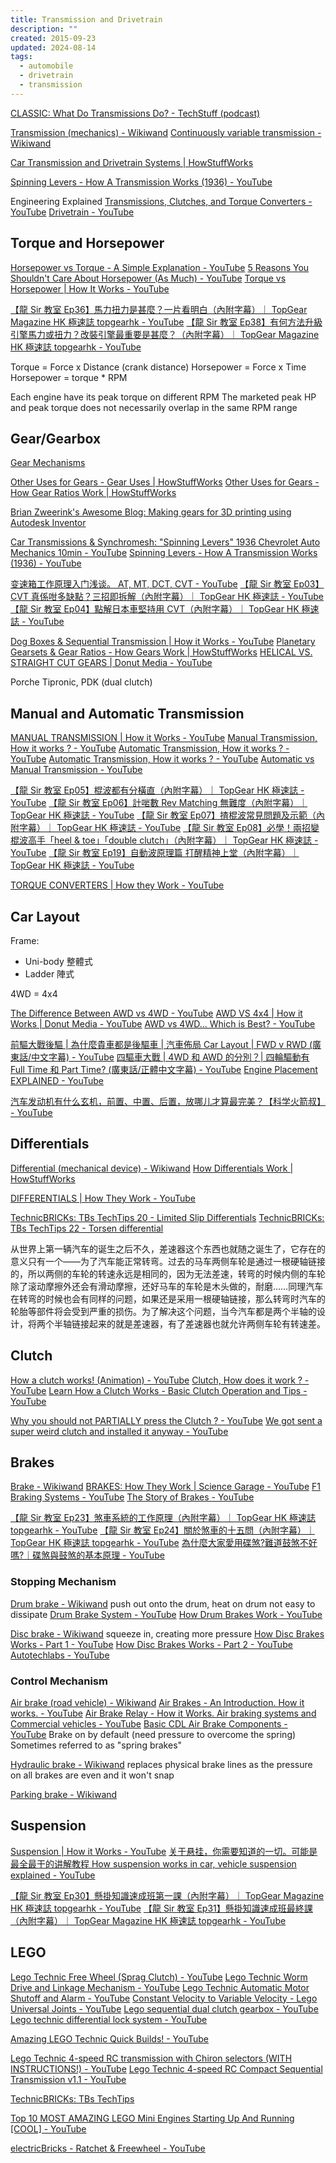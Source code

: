 ```yaml
---
title: Transmission and Drivetrain
description: ""
created: 2015-09-23
updated: 2024-08-14
tags:
  - automobile
  - drivetrain
  - transmission
---
```


[CLASSIC: What Do Transmissions Do? - TechStuff (podcast)](https://player.fm/series/techstuff/classic-what-do-transmissions-do)

[Transmission (mechanics) - Wikiwand](<http://omni.wikiwand.com/en/Transmission_(mechanics)>)
[Continuously variable transmission - Wikiwand](https://omni.wikiwand.com/en/Continuously_variable_transmission)

[Car Transmission and Drivetrain Systems | HowStuffWorks](https://auto.howstuffworks.com/car-transmission-drivetrain-systems-channel.htm)

[Spinning Levers - How A Transmission Works (1936) - YouTube](https://www.youtube.com/watch?v=JOLtS4VUcvQ)

Engineering Explained
[Transmissions, Clutches, and Torque Converters - YouTube](https://www.youtube.com/playlist?list=PL7B5B6479699EB204)
[Drivetrain - YouTube](https://www.youtube.com/playlist?list=PLF4308E6ED64AEE88)

## Torque and Horsepower

[Horsepower vs Torque - A Simple Explanation - YouTube](https://www.youtube.com/watch?v=u-MH4sf5xkY)
[5 Reasons You Shouldn't Care About Horsepower (As Much) - YouTube](https://www.youtube.com/watch?v=mUO5bp-wyLU)
[Torque vs Horsepower | How It Works - YouTube](https://www.youtube.com/watch?v=mRROa_plpTc)

[【龍 Sir 教室 Ep36】馬力扭力是甚麼？一片看明白（內附字幕）｜ TopGear Magazine HK 極速誌 topgearhk - YouTube](https://www.youtube.com/watch?v=-763x880ifA)
[【龍 Sir 教室 Ep38】有何方法升級引擎馬力或扭力？改裝引擎最重要是甚麼？（內附字幕）｜ TopGear Magazine HK 極速誌 topgearhk - YouTube](https://www.youtube.com/watch?v=AoSVcuCkUE8)

Torque = Force x Distance (crank distance)
Horsepower = Force x Time
Horsepower = torque \* RPM

Each engine have its peak torque on different RPM
The marketed peak HP and peak torque does not necessarily overlap in the same RPM range

## Gear/Gearbox

[Gear Mechanisms](http://www.mekanizmalar.com/menu-gear.html)

[Other Uses for Gears - Gear Uses | HowStuffWorks](https://auto.howstuffworks.com/gears3.htm)
[Other Uses for Gears - How Gear Ratios Work | HowStuffWorks](https://science.howstuffworks.com/transport/engines-equipment/gear-ratio4.htm)

[Brian Zweerink's Awesome Blog: Making gears for 3D printing using Autodesk Inventor](http://brianzawesomeblog.blogspot.com/2018/01/making-gears-for-3d-printing-using.html)

[Car Transmissions & Synchromesh: "Spinning Levers" 1936 Chevrolet Auto Mechanics 10min - YouTube](https://www.youtube.com/watch?v=aFvj6RQOLtM)
[Spinning Levers - How A Transmission Works (1936) - YouTube](https://www.youtube.com/watch?v=JOLtS4VUcvQ)

[变速箱工作原理入门浅谈。 AT, MT, DCT, CVT - YouTube](https://www.youtube.com/watch?v=-xTBblW1ESM)
[【龍 Sir 教室 Ep03】CVT 真係咁多缺點？三招即拆解（內附字幕）｜ TopGear HK 極速誌 - YouTube](https://www.youtube.com/watch?v=MR9OFefMfv4)
[【龍 Sir 教室 Ep04】點解日本車堅持用 CVT（內附字幕）｜ TopGear HK 極速誌 - YouTube](https://www.youtube.com/watch?v=cAyumBtjoks)

[Dog Boxes & Sequential Transmission | How it Works - YouTube](https://www.youtube.com/watch?v=RikzgmPvmnE)
[Planetary Gearsets & Gear Ratios - How Gears Work | HowStuffWorks](https://science.howstuffworks.com/transport/engines-equipment/gear7.htm)
[HELICAL VS. STRAIGHT CUT GEARS | Donut Media - YouTube](https://www.youtube.com/watch?v=Zy4kYFWZ1_g)

Porche Tipronic, PDK (dual clutch)

## Manual and Automatic Transmission

[MANUAL TRANSMISSION | How it Works - YouTube](https://www.youtube.com/watch?v=h50yIRZzPGU)
[Manual Transmission, How it works ? - YouTube](https://www.youtube.com/watch?v=wCu9W9xNwtI)
[Automatic Transmission, How it works ? - YouTube](https://www.youtube.com/watch?v=Ugao6jTyM7k)
[Automatic Transmission, How it works ? - YouTube](https://www.youtube.com/watch?v=u_y1S8C0Hmc)
[Automatic vs Manual Transmission - YouTube](https://www.youtube.com/watch?v=auQgOtveQi0)

[【龍 Sir 教室 Ep05】棍波都有分橫直（內附字幕）｜ TopGear HK 極速誌 - YouTube](https://www.youtube.com/watch?v=n63zcCRMLIU)
[【龍 Sir 教室 Ep06】計啱數 Rev Matching 無難度（內附字幕）｜ TopGear HK 極速誌 - YouTube](https://www.youtube.com/watch?v=brXAWJ7nnEE)
[【龍 Sir 教室 Ep07】揸棍波常見問題及示範（內附字幕）｜ TopGear HK 極速誌 - YouTube](https://www.youtube.com/watch?v=ZMM4eTLKnnk)
[【龍 Sir 教室 Ep08】必學！兩招變棍波高手「heel & toe」「double clutch」（內附字幕）｜ TopGear HK 極速誌 - YouTube](https://www.youtube.com/watch?v=yoFTVM6w8so)
[【龍 Sir 教室 Ep19】自動波原理篇 打醒精神上堂（內附字幕）｜ TopGear HK 極速誌 - YouTube](https://www.youtube.com/watch?v=Rjw7pXHGPhg)

[TORQUE CONVERTERS | How they Work - YouTube](https://www.youtube.com/watch?v=PI2RPGcKdPA)

## Car Layout

Frame:

- Uni-body 整體式
- Ladder 陣式

4WD = 4x4

[The Difference Between AWD vs 4WD - YouTube](https://www.youtube.com/watch?v=rHMDtEPeuQM)
[AWD VS 4x4 | How it Works | Donut Media - YouTube](https://www.youtube.com/watch?v=JUqSSD0rkbU)
[AWD vs 4WD... Which is Best? - YouTube](https://www.youtube.com/watch?v=7xlKfwDPV9M)

[前驅大戰後驅 | 為什麼貴車都是後驅車 | 汽車佈局 Car Layout | FWD v RWD (廣東話/中文字幕) - YouTube](https://www.youtube.com/watch?v=Ojsu2nDbDls)
[四驅車大戰 | 4WD 和 AWD 的分別？| 四輪驅動有 Full Time 和 Part Time? (廣東話/正體中文字幕) - YouTube](https://www.youtube.com/watch?v=7KvhWx5Phx8)
[Engine Placement EXPLAINED - YouTube](https://www.youtube.com/watch?v=SiOSbHo2dvk)

[汽车发动机有什么玄机，前置、中置、后置，放哪儿才算最完美？【科学火箭叔】 - YouTube](https://www.youtube.com/watch?v=YQNxuCMj7hU)

## Differentials

[Differential (mechanical device) - Wikiwand](<https://omni.wikiwand.com/en/Differential_(mechanical_device)>)
[How Differentials Work | HowStuffWorks](https://auto.howstuffworks.com/differential.htm)

[DIFFERENTIALS | How They Work - YouTube](https://www.youtube.com/watch?v=85CA4_cgZ5U)

[TechnicBRICKs: TBs TechTips 20 - Limited Slip Differentials](http://www.technicbricks.com/2009/02/tbs-techtips-20-limited-slip.html)
[TechnicBRICKs: TBs TechTips 22 - Torsen differential](http://www.technicbricks.com/2009/03/tbs-techtips-22-torsen-differential.html)

从世界上第一辆汽车的诞生之后不久，差速器这个东西也就随之诞生了，它存在的意义只有一个——为了汽车能正常转弯。过去的马车两侧车轮是通过一根硬轴链接的，所以两侧的车轮的转速永远是相同的，因为无法差速，转弯的时候内侧的车轮除了滚动摩擦外还会有滑动摩擦，还好马车的车轮是木头做的，耐磨……同理汽车在转弯的时候也会有同样的问题，如果还是采用一根硬轴链接，那么转弯时汽车的轮胎等部件将会受到严重的损伤。为了解决这个问题，当今汽车都是两个半轴的设计，将两个半轴链接起来的就是差速器，有了差速器也就允许两侧车轮有转速差。

## Clutch

[How a clutch works! (Animation) - YouTube](https://www.youtube.com/watch?v=pqF-aBtTBnY)
[Clutch, How does it work ? - YouTube](https://www.youtube.com/watch?v=devo3kdSPQY)
[Learn How a Clutch Works - Basic Clutch Operation and Tips - YouTube](https://www.youtube.com/watch?v=9UmrCl2nLKM)

[Why you should not PARTIALLY press the Clutch ? - YouTube](https://www.youtube.com/watch?v=_hKvS6xTC0E)
[We got sent a super weird clutch and installed it anyway - YouTube](https://www.youtube.com/watch?v=Jnfkdm_wGAs)

## Brakes

[Brake - Wikiwand](https://omni.wikiwand.com/en/Brake)
[BRAKES: How They Work | Science Garage - YouTube](https://www.youtube.com/watch?v=6H7nwlT_qNY)
[F1 Braking Systems - YouTube](https://www.youtube.com/watch?v=0ykCdaRzn5g)
[The Story of Brakes - YouTube](https://www.youtube.com/watch?v=Z-F3NDGeu2s)

[【龍 Sir 教室 Ep23】煞車系統的工作原理（內附字幕）｜ TopGear HK 極速誌 topgearhk - YouTube](https://www.youtube.com/watch?v=q9UaJfePFX4)
[【龍 Sir 教室 Ep24】關於煞車的十五問（內附字幕）｜ TopGear HK 極速誌 topgearhk - YouTube](https://www.youtube.com/watch?v=ovFpXQ9fG1Q)
[為什麼大家愛用碟煞?難道鼓煞不好嗎?｜碟煞與鼓煞的基本原理 - YouTube](https://www.youtube.com/watch?v=fPLFSn9w2pQ)

### Stopping Mechanism

[Drum brake - Wikiwand](https://omni.wikiwand.com/en/Drum_brake) push out onto the drum, heat on drum not easy to dissipate
[Drum Brake System - YouTube](https://www.youtube.com/watch?v=g5n8OqS1Fow)
[How Drum Brakes Work - YouTube](https://www.youtube.com/watch?v=s7aptDmOQ7U)

[Disc brake - Wikiwand](https://omni.wikiwand.com/en/Disc_brake) squeeze in, creating more pressure
[How Disc Brakes Works - Part 1 - YouTube](https://www.youtube.com/watch?v=MAuVDB-G-HQ)
[How Disc Brakes Works - Part 2 - YouTube](https://www.youtube.com/watch?v=bGKJOICWmFQ)
[Autotechlabs - YouTube](https://www.youtube.com/channel/UCtfVcXWhbSnF-fWHJ6ugw5A)

### Control Mechanism

[Air brake (road vehicle) - Wikiwand](<https://omni.wikiwand.com/en/Air_brake_(road_vehicle)>)
[Air Brakes - An Introduction. How it works. - YouTube](https://www.youtube.com/watch?v=f9fLf4UUIQE)
[Air Brake Relay - How it Works. Air braking systems and Commercial vehicles - YouTube](https://www.youtube.com/watch?v=f3LD8M0HKjo)
[Basic CDL Air Brake Components - YouTube](https://www.youtube.com/watch?v=dMxilatT0qw)
Brake on by default (need pressure to overcome the spring)
Sometimes referred to as "spring brakes"

[Hydraulic brake - Wikiwand](https://omni.wikiwand.com/en/Hydraulic_brake)
replaces physical brake lines as the pressure on all brakes are even and it won't snap

[Parking brake - Wikiwand](https://omni.wikiwand.com/en/Parking_brake)

## Suspension

[Suspension | How it Works - YouTube](https://www.youtube.com/watch?v=_k0Gjre1QlY)
[关于悬挂，你需要知道的一切。可能是最全最干的讲解教程 How suspension works in car, vehicle suspension explained - YouTube](https://www.youtube.com/watch?v=_Fp_iH2_Rhw)

[【龍 Sir 教室 Ep30】懸掛知識速成班第一課（內附字幕）｜ TopGear Magazine HK 極速誌 topgearhk - YouTube](https://www.youtube.com/watch?v=gROdyNpDQ-g)
[【龍 Sir 教室 Ep31】懸掛知識速成班最終課（內附字幕）｜ TopGear Magazine HK 極速誌 topgearhk - YouTube](https://www.youtube.com/watch?v=C_aTzSHLIho)

## LEGO

[Lego Technic Free Wheel (Sprag Clutch) - YouTube](https://www.youtube.com/watch?v=pGgv7VNb6Nk)
[Lego Technic Worm Drive and Linkage Mechanism - YouTube](https://www.youtube.com/watch?v=nioqNDyVBf4)
[Lego Technic Automatic Motor Shutoff and Alarm - YouTube](https://www.youtube.com/watch?v=634lmmKqRw4)
[Constant Velocity to Variable Velocity - Lego Universal Joints - YouTube](https://www.youtube.com/watch?v=ukt9L89OSHI)
[Lego sequential dual clutch gearbox - YouTube](https://www.youtube.com/watch?v=tRqLCK8UyzA)
[Lego technic differential lock system - YouTube](https://www.youtube.com/watch?v=-4rYD4ewHtA)

[Amazing LEGO Technic Quick Builds! - YouTube](https://www.youtube.com/playlist?list=PLRNbTEZ7dhL2ClvMWsqqGJana3K-hYlP2)

[Lego Technic 4-speed RC transmission with Chiron selectors (WITH INSTRUCTIONS!) - YouTube](https://www.youtube.com/watch?v=wq_jOdheWEs)
[Lego Technic 4-speed RC Compact Sequential Transmission v1.1 - YouTube](https://www.youtube.com/watch?v=EIEuqMf_VF0)

[TechnicBRICKs: TBs TechTips](http://www.technicbricks.com/search/label/TBs%20TechTips?updated-max=2009-09-01T03:09:00%2B01:00&max-results=20&start=10&by-date=false)

[Top 10 MOST AMAZING LEGO Mini Engines Starting Up And Running [COOL] - YouTube](https://www.youtube.com/watch?v=dgP5ldlYItU)

[electricBricks - Ratchet & Freewheel - YouTube](https://www.youtube.com/watch?v=s9Dx_Gq_AQI)
